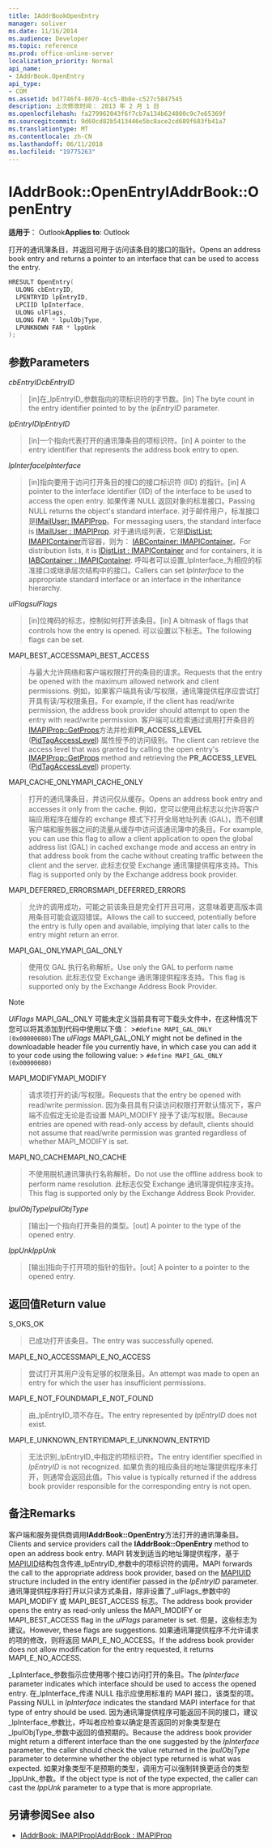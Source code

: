 ```yaml
---
title: IAddrBookOpenEntry
manager: soliver
ms.date: 11/16/2014
ms.audience: Developer
ms.topic: reference
ms.prod: office-online-server
localization_priority: Normal
api_name:
- IAddrBook.OpenEntry
api_type:
- COM
ms.assetid: bd7746f4-8070-4cc5-8b8e-c527c5847545
description: 上次修改时间： 2013 年 2 月 1 日
ms.openlocfilehash: fa279962043f6f7cb7a134b624000c9c7e65369f
ms.sourcegitcommit: 9d60cd82b5413446e5bc8ace2cd689f683fb41a7
ms.translationtype: MT
ms.contentlocale: zh-CN
ms.lasthandoff: 06/11/2018
ms.locfileid: "19775263"
---
```

# <a name="iaddrbookopenentry"></a><span data-ttu-id="a8ffa-103">IAddrBook::OpenEntry</span><span class="sxs-lookup"><span data-stu-id="a8ffa-103">IAddrBook::OpenEntry</span></span>

<span data-ttu-id="a8ffa-104">**适用于**： Outlook</span><span class="sxs-lookup"><span data-stu-id="a8ffa-104">**Applies to**: Outlook</span></span> 
  
<span data-ttu-id="a8ffa-105">打开的通讯簿条目，并返回可用于访问该条目的接口的指针。</span><span class="sxs-lookup"><span data-stu-id="a8ffa-105">Opens an address book entry and returns a pointer to an interface that can be used to access the entry.</span></span>
  
```cpp
HRESULT OpenEntry(
  ULONG cbEntryID,
  LPENTRYID lpEntryID,
  LPCIID lpInterface,
  ULONG ulFlags,
  ULONG FAR * lpulObjType,
  LPUNKNOWN FAR * lppUnk
);
```

## <a name="parameters"></a><span data-ttu-id="a8ffa-106">参数</span><span class="sxs-lookup"><span data-stu-id="a8ffa-106">Parameters</span></span>

<span data-ttu-id="a8ffa-107">_cbEntryID_</span><span class="sxs-lookup"><span data-stu-id="a8ffa-107">_cbEntryID_</span></span>
  
> <span data-ttu-id="a8ffa-108">[in]在_lpEntryID_参数指向的项标识符的字节数。</span><span class="sxs-lookup"><span data-stu-id="a8ffa-108">[in] The byte count in the entry identifier pointed to by the  _lpEntryID_ parameter.</span></span> 
    
<span data-ttu-id="a8ffa-109">_lpEntryID_</span><span class="sxs-lookup"><span data-stu-id="a8ffa-109">_lpEntryID_</span></span>
  
> <span data-ttu-id="a8ffa-110">[in]一个指向代表打开的通讯簿条目的项标识符。</span><span class="sxs-lookup"><span data-stu-id="a8ffa-110">[in] A pointer to the entry identifier that represents the address book entry to open.</span></span>
    
<span data-ttu-id="a8ffa-111">_lpInterface_</span><span class="sxs-lookup"><span data-stu-id="a8ffa-111">_lpInterface_</span></span>
  
> <span data-ttu-id="a8ffa-112">[in]指向要用于访问打开条目的接口的接口标识符 (IID) 的指针。</span><span class="sxs-lookup"><span data-stu-id="a8ffa-112">[in] A pointer to the interface identifier (IID) of the interface to be used to access the open entry.</span></span> <span data-ttu-id="a8ffa-113">如果传递 NULL 返回对象的标准接口。</span><span class="sxs-lookup"><span data-stu-id="a8ffa-113">Passing NULL returns the object's standard interface.</span></span> <span data-ttu-id="a8ffa-114">对于邮件用户，标准接口是[IMailUser: IMAPIProp](imailuserimapiprop.md)。</span><span class="sxs-lookup"><span data-stu-id="a8ffa-114">For messaging users, the standard interface is [IMailUser : IMAPIProp](imailuserimapiprop.md).</span></span> <span data-ttu-id="a8ffa-115">对于通讯组列表，它是[IDistList: IMAPIContainer](idistlistimapicontainer.md)而容器，则为： [IABContainer: IMAPIContainer](iabcontainerimapicontainer.md)。</span><span class="sxs-lookup"><span data-stu-id="a8ffa-115">For distribution lists, it is [IDistList : IMAPIContainer](idistlistimapicontainer.md) and for containers, it is [IABContainer : IMAPIContainer](iabcontainerimapicontainer.md).</span></span> <span data-ttu-id="a8ffa-116">呼叫者可以设置_lpInterface_为相应的标准接口或继承层次结构中的接口。</span><span class="sxs-lookup"><span data-stu-id="a8ffa-116">Callers can set  _lpInterface_ to the appropriate standard interface or an interface in the inheritance hierarchy.</span></span> 
    
<span data-ttu-id="a8ffa-117">_ulFlags_</span><span class="sxs-lookup"><span data-stu-id="a8ffa-117">_ulFlags_</span></span>
  
> <span data-ttu-id="a8ffa-118">[in]位掩码的标志，控制如何打开该条目。</span><span class="sxs-lookup"><span data-stu-id="a8ffa-118">[in] A bitmask of flags that controls how the entry is opened.</span></span> <span data-ttu-id="a8ffa-119">可以设置以下标志。</span><span class="sxs-lookup"><span data-stu-id="a8ffa-119">The following flags can be set.</span></span>
    
<span data-ttu-id="a8ffa-120">MAPI_BEST_ACCESS</span><span class="sxs-lookup"><span data-stu-id="a8ffa-120">MAPI_BEST_ACCESS</span></span> 
  
> <span data-ttu-id="a8ffa-121">与最大允许网络和客户端权限打开的条目的请求。</span><span class="sxs-lookup"><span data-stu-id="a8ffa-121">Requests that the entry be opened with the maximum allowed network and client permissions.</span></span> <span data-ttu-id="a8ffa-122">例如，如果客户端具有读/写权限，通讯簿提供程序应尝试打开具有读/写权限条目。</span><span class="sxs-lookup"><span data-stu-id="a8ffa-122">For example, if the client has read/write permission, the address book provider should attempt to open the entry with read/write permission.</span></span> <span data-ttu-id="a8ffa-123">客户端可以检索通过调用打开条目的[IMAPIProp::GetProps](imapiprop-getprops.md)方法并检索**PR_ACCESS_LEVEL** ([PidTagAccessLevel](pidtagaccesslevel-canonical-property.md)) 属性授予的访问级别。</span><span class="sxs-lookup"><span data-stu-id="a8ffa-123">The client can retrieve the access level that was granted by calling the open entry's [IMAPIProp::GetProps](imapiprop-getprops.md) method and retrieving the **PR_ACCESS_LEVEL** ([PidTagAccessLevel](pidtagaccesslevel-canonical-property.md)) property.</span></span>
    
<span data-ttu-id="a8ffa-124">MAPI_CACHE_ONLY</span><span class="sxs-lookup"><span data-stu-id="a8ffa-124">MAPI_CACHE_ONLY</span></span>
  
> <span data-ttu-id="a8ffa-125">打开的通讯簿条目，并访问仅从缓存。</span><span class="sxs-lookup"><span data-stu-id="a8ffa-125">Opens an address book entry and accesses it only from the cache.</span></span> <span data-ttu-id="a8ffa-126">例如，您可以使用此标志以允许将客户端应用程序在缓存的 exchange 模式下打开全局地址列表 (GAL)，而不创建客户端和服务器之间的流量从缓存中访问该通讯簿中的条目。</span><span class="sxs-lookup"><span data-stu-id="a8ffa-126">For example, you can use this flag to allow a client application to open the global address list (GAL) in cached exchange mode and access an entry in that address book from the cache without creating traffic between the client and the server.</span></span> <span data-ttu-id="a8ffa-127">此标志仅受 Exchange 通讯簿提供程序支持。</span><span class="sxs-lookup"><span data-stu-id="a8ffa-127">This flag is supported only by the Exchange address book provider.</span></span>
    
<span data-ttu-id="a8ffa-128">MAPI_DEFERRED_ERRORS</span><span class="sxs-lookup"><span data-stu-id="a8ffa-128">MAPI_DEFERRED_ERRORS</span></span> 
  
> <span data-ttu-id="a8ffa-129">允许的调用成功，可能之前该条目是完全打开且可用，这意味着更高版本调用条目可能会返回错误。</span><span class="sxs-lookup"><span data-stu-id="a8ffa-129">Allows the call to succeed, potentially before the entry is fully open and available, implying that later calls to the entry might return an error.</span></span>
    
<span data-ttu-id="a8ffa-130">MAPI_GAL_ONLY</span><span class="sxs-lookup"><span data-stu-id="a8ffa-130">MAPI_GAL_ONLY</span></span>
  
> <span data-ttu-id="a8ffa-131">使用仅 GAL 执行名称解析。</span><span class="sxs-lookup"><span data-stu-id="a8ffa-131">Use only the GAL to perform name resolution.</span></span> <span data-ttu-id="a8ffa-132">此标志仅受 Exchange 通讯簿提供程序支持。</span><span class="sxs-lookup"><span data-stu-id="a8ffa-132">This flag is supported only by the Exchange Address Book Provider.</span></span>
    
  > [!NOTE]
  > <span data-ttu-id="a8ffa-133">_UlFlags_ MAPI_GAL_ONLY 可能未定义当前具有可下载头文件中，在这种情况下您可以将其添加到代码中使用以下值： >`#define MAPI_GAL_ONLY (0x00000080)`</span><span class="sxs-lookup"><span data-stu-id="a8ffa-133">The  _ulFlags_ MAPI_GAL_ONLY might not be defined in the downloadable header file you currently have, in which case you can add it to your code using the following value: >  `#define MAPI_GAL_ONLY (0x00000080)`</span></span>
  
<span data-ttu-id="a8ffa-134">MAPI_MODIFY</span><span class="sxs-lookup"><span data-stu-id="a8ffa-134">MAPI_MODIFY</span></span> 
  
> <span data-ttu-id="a8ffa-135">请求项打开的读/写权限。</span><span class="sxs-lookup"><span data-stu-id="a8ffa-135">Requests that the entry be opened with read/write permission.</span></span> <span data-ttu-id="a8ffa-136">因为条目具有只读访问权限打开默认情况下，客户端不应假定无论是否设置 MAPI_MODIFY 授予了读/写权限。</span><span class="sxs-lookup"><span data-stu-id="a8ffa-136">Because entries are opened with read-only access by default, clients should not assume that read/write permission was granted regardless of whether MAPI_MODIFY is set.</span></span>
    
<span data-ttu-id="a8ffa-137">MAPI_NO_CACHE</span><span class="sxs-lookup"><span data-stu-id="a8ffa-137">MAPI_NO_CACHE</span></span>
  
> <span data-ttu-id="a8ffa-138">不使用脱机通讯簿执行名称解析。</span><span class="sxs-lookup"><span data-stu-id="a8ffa-138">Do not use the offline address book to perform name resolution.</span></span> <span data-ttu-id="a8ffa-139">此标志仅受 Exchange 通讯簿提供程序支持。</span><span class="sxs-lookup"><span data-stu-id="a8ffa-139">This flag is supported only by the Exchange Address Book Provider.</span></span>
    
<span data-ttu-id="a8ffa-140">_lpulObjType_</span><span class="sxs-lookup"><span data-stu-id="a8ffa-140">_lpulObjType_</span></span>
  
> <span data-ttu-id="a8ffa-141">[输出]一个指向打开条目的类型。</span><span class="sxs-lookup"><span data-stu-id="a8ffa-141">[out] A pointer to the type of the opened entry.</span></span>
    
<span data-ttu-id="a8ffa-142">_lppUnk_</span><span class="sxs-lookup"><span data-stu-id="a8ffa-142">_lppUnk_</span></span>
  
> <span data-ttu-id="a8ffa-143">[输出]指向于打开项的指针的指针。</span><span class="sxs-lookup"><span data-stu-id="a8ffa-143">[out] A pointer to a pointer to the opened entry.</span></span>
    
## <a name="return-value"></a><span data-ttu-id="a8ffa-144">返回值</span><span class="sxs-lookup"><span data-stu-id="a8ffa-144">Return value</span></span>

<span data-ttu-id="a8ffa-145">S_OK</span><span class="sxs-lookup"><span data-stu-id="a8ffa-145">S_OK</span></span> 
  
> <span data-ttu-id="a8ffa-146">已成功打开该条目。</span><span class="sxs-lookup"><span data-stu-id="a8ffa-146">The entry was successfully opened.</span></span>
    
<span data-ttu-id="a8ffa-147">MAPI_E_NO_ACCESS</span><span class="sxs-lookup"><span data-stu-id="a8ffa-147">MAPI_E_NO_ACCESS</span></span> 
  
> <span data-ttu-id="a8ffa-148">尝试打开其用户没有足够的权限条目。</span><span class="sxs-lookup"><span data-stu-id="a8ffa-148">An attempt was made to open an entry for which the user has insufficient permissions.</span></span>
    
<span data-ttu-id="a8ffa-149">MAPI_E_NOT_FOUND</span><span class="sxs-lookup"><span data-stu-id="a8ffa-149">MAPI_E_NOT_FOUND</span></span> 
  
> <span data-ttu-id="a8ffa-150">由_lpEntryID_项不存在。</span><span class="sxs-lookup"><span data-stu-id="a8ffa-150">The entry represented by  _lpEntryID_ does not exist.</span></span> 
    
<span data-ttu-id="a8ffa-151">MAPI_E_UNKNOWN_ENTRYID</span><span class="sxs-lookup"><span data-stu-id="a8ffa-151">MAPI_E_UNKNOWN_ENTRYID</span></span> 
  
> <span data-ttu-id="a8ffa-152">无法识别_lpEntryID_中指定的项标识符。</span><span class="sxs-lookup"><span data-stu-id="a8ffa-152">The entry identifier specified in  _lpEntryID_ is not recognized.</span></span> <span data-ttu-id="a8ffa-153">如果负责的相应条目的地址簿提供程序未打开，则通常会返回此值。</span><span class="sxs-lookup"><span data-stu-id="a8ffa-153">This value is typically returned if the address book provider responsible for the corresponding entry is not open.</span></span> 
    
## <a name="remarks"></a><span data-ttu-id="a8ffa-154">备注</span><span class="sxs-lookup"><span data-stu-id="a8ffa-154">Remarks</span></span>

<span data-ttu-id="a8ffa-155">客户端和服务提供商调用**IAddrBook::OpenEntry**方法打开的通讯簿条目。</span><span class="sxs-lookup"><span data-stu-id="a8ffa-155">Clients and service providers call the **IAddrBook::OpenEntry** method to open an address book entry.</span></span> <span data-ttu-id="a8ffa-156">MAPI 转发到适当的地址簿提供程序，基于[MAPIUID](mapiuid.md)结构包含传递_lpEntryID_参数中的项标识符的调用。</span><span class="sxs-lookup"><span data-stu-id="a8ffa-156">MAPI forwards the call to the appropriate address book provider, based on the [MAPIUID](mapiuid.md) structure included in the entry identifier passed in the  _lpEntryID_ parameter.</span></span> <span data-ttu-id="a8ffa-157">通讯簿提供程序将打开以只读方式条目，除非设置了_ulFlags_参数中的 MAPI_MODIFY 或 MAPI_BEST_ACCESS 标志。</span><span class="sxs-lookup"><span data-stu-id="a8ffa-157">The address book provider opens the entry as read-only unless the MAPI_MODIFY or MAPI_BEST_ACCESS flag in the  _ulFlags_ parameter is set.</span></span> <span data-ttu-id="a8ffa-158">但是，这些标志为建议。</span><span class="sxs-lookup"><span data-stu-id="a8ffa-158">However, these flags are suggestions.</span></span> <span data-ttu-id="a8ffa-159">如果通讯簿提供程序不允许请求的项的修改，则将返回 MAPI_E_NO_ACCESS。</span><span class="sxs-lookup"><span data-stu-id="a8ffa-159">If the address book provider does not allow modification for the entry requested, it returns MAPI_E_NO_ACCESS.</span></span> 
  
<span data-ttu-id="a8ffa-160">_LpInterface_参数指示应使用哪个接口访问打开的条目。</span><span class="sxs-lookup"><span data-stu-id="a8ffa-160">The  _lpInterface_ parameter indicates which interface should be used to access the opened entry.</span></span> <span data-ttu-id="a8ffa-161">在_lpInterface_传递 NULL 指示应使用标准的 MAPI 接口，该类型的项。</span><span class="sxs-lookup"><span data-stu-id="a8ffa-161">Passing NULL in  _lpInterface_ indicates the standard MAPI interface for that type of entry should be used.</span></span> <span data-ttu-id="a8ffa-162">因为通讯簿提供程序可能返回不同的接口，建议_lpInterface_参数比，呼叫者应检查以确定是否返回的对象类型是在_lpulObjType_参数中返回的值预期的。</span><span class="sxs-lookup"><span data-stu-id="a8ffa-162">Because the address book provider might return a different interface than the one suggested by the  _lpInterface_ parameter, the caller should check the value returned in the  _lpulObjType_ parameter to determine whether the object type returned is what was expected.</span></span> <span data-ttu-id="a8ffa-163">如果对象类型不是预期的类型，调用方可以强制转换更适合的类型_lppUnk_参数。</span><span class="sxs-lookup"><span data-stu-id="a8ffa-163">If the object type is not of the type expected, the caller can cast the  _lppUnk_ parameter to a type that is more appropriate.</span></span> 
  
## <a name="see-also"></a><span data-ttu-id="a8ffa-164">另请参阅</span><span class="sxs-lookup"><span data-stu-id="a8ffa-164">See also</span></span>

- [<span data-ttu-id="a8ffa-165">IAddrBook: IMAPIProp</span><span class="sxs-lookup"><span data-stu-id="a8ffa-165">IAddrBook : IMAPIProp</span></span>](iaddrbookimapiprop.md)

